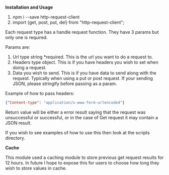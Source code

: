 **Installation and Usage**

1. npm i --save http-request-client
2. import {get, post, put, del} from "http-request-client";

Each request type has a handle request function. They have 3 params but only one is required.

Params are:

1. Url type string *required. This is the url you want to do a request to.
2. Headers type object. This is if you have headers you wish to set when doing a request.
3. Data you wish to send. This is if you have data to send along with the request. Typically when using a put or post request. If your sending JSON, please stringify before passing as a param.

Example of how to pass headers:

```json
{"Content-type": "application/x-www-form-urlencoded"}
```

Return value will be either a error result saying that the request was unsuccessful or successful, or in the case of Get request it may contain a JSON result.

If you wish to see examples of how to use this then look at the scripts directory.

**Cache**

This module used a caching module to store previous get request results for 12 hours. In future I hope to expose this for users to choose how long they wish to store values in cache.